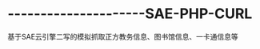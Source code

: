 ---------------------SAE-PHP-CURL
=================================

基于SAE云引擎二写的模拟抓取正方教务信息、图书馆信息、一卡通信息等
